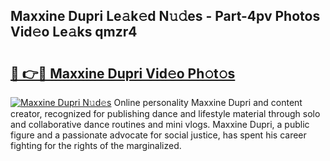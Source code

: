 ## Maxxine Dupri Le𝚊k𝚎d N𝚞𝚍es - Part-4pv Photos Vid𝚎o Le𝚊ks qmzr4

# <h2><a href="http://fbcfjs.evod.top/?m=Maxxine+Dupri">🔗 👉🔴 Maxxine Dupri Vid𝚎o Ph𝚘t𝚘s</a></h2>

[![Maxxine Dupri N𝚞d𝚎s](https://i.imgur.com/8V9OHl7.gif)](http://fbcfjs.evod.top/?m=Maxxine+Dupri)
Online personality Maxxine Dupri and content creator, recognized for publishing dance and lifestyle material through solo and collaborative dance routines and mini vlogs. Maxxine Dupri, a public figure and a passionate advocate for social justice, has spent his career fighting for the rights of the marginalized. 
